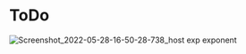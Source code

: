 # ToDo
![Screenshot_2022-05-28-16-50-28-738_host exp exponent](https://user-images.githubusercontent.com/65900114/170823273-c3162214-0bd9-4cd9-821b-5b7e4285c9d5.jpg)

